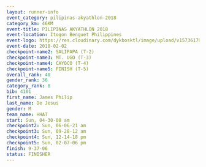 ```yaml
---
layout: runner-info 
event_category: pilipinas-akyathlon-2018 
category_km: 46KM 
event-title: PILIPINAS AKYATHLON 2018 
event-location: Itogon Benguet Philippines 
event-logo: https://res.cloudinary.com/dykbosktl/image/upload/v1573617968/Logo/akyathlon-logo-new_ifndai.png 
event-date: 2018-02-02 
checkpoint-name2: SALIPAPA (T-2) 
checkpoint-name3: MT. UGO (T-3) 
checkpoint-name4: CAYOCO (T-4) 
checkpoint-name5: FINISH (T-5) 
overall_rank: 40
gender_rank: 36
category_rank: 8
bib: 4101
first_name: James Philip
last_name: De Jesus
gender: M
team_name: HHAT
start: Sun, 04-30-00 am
checkpoint2: Sun, 06-06-21 am
checkpoint3: Sun, 09-28-12 am
checkpoint4: Sun, 12-14-18 pm
checkpoint5: Sun, 02-07-06 pm
finish: 9-37-06
status: FINISHER
---
```

